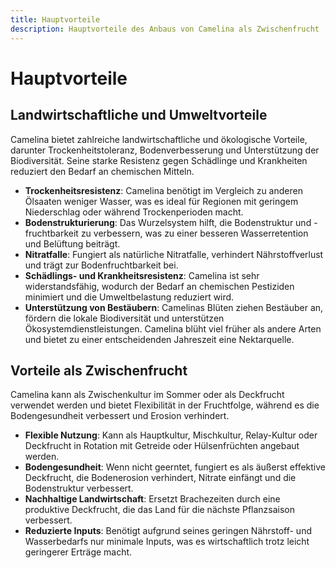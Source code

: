 ```yaml
---
title: Hauptvorteile
description: Hauptvorteile des Anbaus von Camelina als Zwischenfrucht
---
```

# Hauptvorteile

## Landwirtschaftliche und Umweltvorteile
Camelina bietet zahlreiche landwirtschaftliche und ökologische Vorteile, darunter Trockenheitstoleranz, Bodenverbesserung und Unterstützung der Biodiversität. Seine starke Resistenz gegen Schädlinge und Krankheiten reduziert den Bedarf an chemischen Mitteln.

- **Trockenheitsresistenz**: Camelina benötigt im Vergleich zu anderen Ölsaaten weniger Wasser, was es ideal für Regionen mit geringem Niederschlag oder während Trockenperioden macht.
- **Bodenstrukturierung**: Das Wurzelsystem hilft, die Bodenstruktur und -fruchtbarkeit zu verbessern, was zu einer besseren Wasserretention und Belüftung beiträgt.
- **Nitratfalle**: Fungiert als natürliche Nitratfalle, verhindert Nährstoffverlust und trägt zur Bodenfruchtbarkeit bei.
- **Schädlings- und Krankheitsresistenz**: Camelina ist sehr widerstandsfähig, wodurch der Bedarf an chemischen Pestiziden minimiert und die Umweltbelastung reduziert wird.
- **Unterstützung von Bestäubern**: Camelinas Blüten ziehen Bestäuber an, fördern die lokale Biodiversität und unterstützen Ökosystemdienstleistungen. Camelina blüht viel früher als andere Arten und bietet zu einer entscheidenden Jahreszeit eine Nektarquelle.

## Vorteile als Zwischenfrucht
Camelina kann als Zwischenkultur im Sommer oder als Deckfrucht verwendet werden und bietet Flexibilität in der Fruchtfolge, während es die Bodengesundheit verbessert und Erosion verhindert.

- **Flexible Nutzung**: Kann als Hauptkultur, Mischkultur, Relay-Kultur oder Deckfrucht in Rotation mit Getreide oder Hülsenfrüchten angebaut werden.
- **Bodengesundheit**: Wenn nicht geerntet, fungiert es als äußerst effektive Deckfrucht, die Bodenerosion verhindert, Nitrate einfängt und die Bodenstruktur verbessert.
- **Nachhaltige Landwirtschaft**: Ersetzt Brachezeiten durch eine produktive Deckfrucht, die das Land für die nächste Pflanzsaison verbessert.
- **Reduzierte Inputs**: Benötigt aufgrund seines geringen Nährstoff- und Wasserbedarfs nur minimale Inputs, was es wirtschaftlich trotz leicht geringerer Erträge macht.